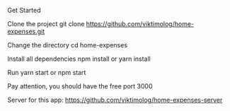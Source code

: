 Get Started

Clone the project git clone https://github.com/viktimolog/home-expenses.git

Change the directory cd home-expenses

Install all dependencies npm install or yarn install

Run yarn start or npm start

Pay attention, you should have the free port 3000

Server for this app: https://github.com/viktimolog/home-expenses-server



